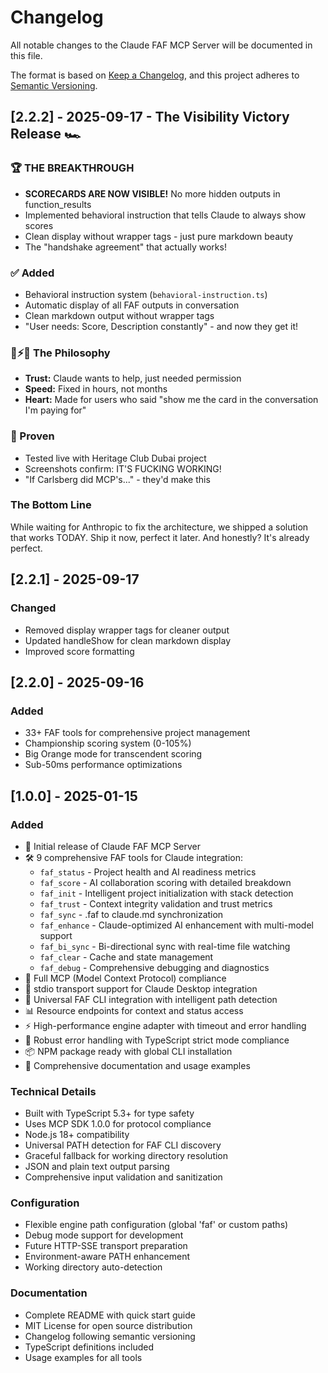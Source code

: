 # Changelog

All notable changes to the Claude FAF MCP Server will be documented in this file.

The format is based on [Keep a Changelog](https://keepachangelog.com/en/1.0.0/),
and this project adheres to [Semantic Versioning](https://semver.org/spec/v2.0.0.html).

## [2.2.2] - 2025-09-17 - The Visibility Victory Release 🏎️

### 🏆 THE BREAKTHROUGH
- **SCORECARDS ARE NOW VISIBLE!** No more hidden outputs in function_results
- Implemented behavioral instruction that tells Claude to always show scores
- Clean display without wrapper tags - just pure markdown beauty
- The "handshake agreement" that actually works!

### ✅ Added
- Behavioral instruction system (`behavioral-instruction.ts`)
- Automatic display of all FAF outputs in conversation
- Clean markdown output without wrapper tags
- "User needs: Score, Description constantly" - and now they get it!

### 🩵⚡️🧡 The Philosophy
- **Trust:** Claude wants to help, just needed permission
- **Speed:** Fixed in hours, not months
- **Heart:** Made for users who said "show me the card in the conversation I'm paying for"

### 📸 Proven
- Tested live with Heritage Club Dubai project
- Screenshots confirm: IT'S FUCKING WORKING!
- "If Carlsberg did MCP's..." - they'd make this

### The Bottom Line
While waiting for Anthropic to fix the architecture, we shipped a solution that works TODAY.
Ship it now, perfect it later. And honestly? It's already perfect.

## [2.2.1] - 2025-09-17

### Changed
- Removed display wrapper tags for cleaner output
- Updated handleShow for clean markdown display
- Improved score formatting

## [2.2.0] - 2025-09-16

### Added
- 33+ FAF tools for comprehensive project management
- Championship scoring system (0-105%)
- Big Orange mode for transcendent scoring
- Sub-50ms performance optimizations

## [1.0.0] - 2025-01-15

### Added
- 🎉 Initial release of Claude FAF MCP Server
- 🛠️ 9 comprehensive FAF tools for Claude integration:
  - `faf_status` - Project health and AI readiness metrics
  - `faf_score` - AI collaboration scoring with detailed breakdown
  - `faf_init` - Intelligent project initialization with stack detection
  - `faf_trust` - Context integrity validation and trust metrics
  - `faf_sync` - .faf to claude.md synchronization
  - `faf_enhance` - Claude-optimized AI enhancement with multi-model support
  - `faf_bi_sync` - Bi-directional sync with real-time file watching
  - `faf_clear` - Cache and state management
  - `faf_debug` - Comprehensive debugging and diagnostics
- 📡 Full MCP (Model Context Protocol) compliance
- 🚀 stdio transport support for Claude Desktop integration
- 🔧 Universal FAF CLI integration with intelligent path detection
- 📊 Resource endpoints for context and status access
- ⚡ High-performance engine adapter with timeout and error handling
- 🐛 Robust error handling with TypeScript strict mode compliance
- 📦 NPM package ready with global CLI installation
- 📖 Comprehensive documentation and usage examples

### Technical Details
- Built with TypeScript 5.3+ for type safety
- Uses MCP SDK 1.0.0 for protocol compliance  
- Node.js 18+ compatibility
- Universal PATH detection for FAF CLI discovery
- Graceful fallback for working directory resolution
- JSON and plain text output parsing
- Comprehensive input validation and sanitization

### Configuration
- Flexible engine path configuration (global 'faf' or custom paths)
- Debug mode support for development
- Future HTTP-SSE transport preparation
- Environment-aware PATH enhancement
- Working directory auto-detection

### Documentation
- Complete README with quick start guide
- MIT License for open source distribution
- Changelog following semantic versioning
- TypeScript definitions included
- Usage examples for all tools
